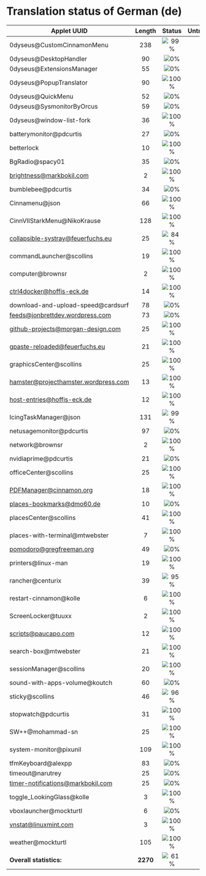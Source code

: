 # Translation status of German (de)

Applet UUID | Length | Status | Untranslated
------------|:------:|:------:|:-----------:
0dyseus@CustomCinnamonMenu | 238 | ![99%](http://progressed.io/bar/99) |  2
0dyseus@DesktopHandler | 90 | ![0%](http://progressed.io/bar/0) | 90
0dyseus@ExtensionsManager | 55 | ![0%](http://progressed.io/bar/0) | 55
0dyseus@PopupTranslator | 90 | ![100%](http://progressed.io/bar/100) |  0
0dyseus@QuickMenu | 52 | ![0%](http://progressed.io/bar/0) | 52
0dyseus@SysmonitorByOrcus | 59 | ![0%](http://progressed.io/bar/0) | 59
0dyseus@window-list-fork | 36 | ![100%](http://progressed.io/bar/100) |  0
batterymonitor@pdcurtis | 27 | ![0%](http://progressed.io/bar/0) | 27
betterlock | 10 | ![100%](http://progressed.io/bar/100) |  0
BgRadio@spacy01 | 35 | ![0%](http://progressed.io/bar/0) | 35
brightness@markbokil.com | 2 | ![100%](http://progressed.io/bar/100) |  0
bumblebee@pdcurtis | 34 | ![0%](http://progressed.io/bar/0) | 34
Cinnamenu@json | 66 | ![100%](http://progressed.io/bar/100) |  0
CinnVIIStarkMenu@NikoKrause | 128 | ![100%](http://progressed.io/bar/100) |  0
collapsible-systray@feuerfuchs.eu | 25 | ![84%](http://progressed.io/bar/84) |  4
commandLauncher@scollins | 19 | ![100%](http://progressed.io/bar/100) |  0
computer@brownsr | 2 | ![100%](http://progressed.io/bar/100) |  0
ctrl4docker@hoffis-eck.de | 14 | ![100%](http://progressed.io/bar/100) |  0
download-and-upload-speed@cardsurf | 78 | ![0%](http://progressed.io/bar/0) | 78
feeds@jonbrettdev.wordpress.com | 73 | ![0%](http://progressed.io/bar/0) | 73
github-projects@morgan-design.com | 25 | ![100%](http://progressed.io/bar/100) |  0
gpaste-reloaded@feuerfuchs.eu | 21 | ![100%](http://progressed.io/bar/100) |  0
graphicsCenter@scollins | 25 | ![100%](http://progressed.io/bar/100) |  0
hamster@projecthamster.wordpress.com | 13 | ![100%](http://progressed.io/bar/100) |  0
host-entries@hoffis-eck.de | 12 | ![100%](http://progressed.io/bar/100) |  0
IcingTaskManager@json | 131 | ![99%](http://progressed.io/bar/99) |  1
netusagemonitor@pdcurtis | 97 | ![0%](http://progressed.io/bar/0) | 97
network@brownsr | 2 | ![100%](http://progressed.io/bar/100) |  0
nvidiaprime@pdcurtis | 21 | ![0%](http://progressed.io/bar/0) | 21
officeCenter@scollins | 25 | ![100%](http://progressed.io/bar/100) |  0
PDFManager@cinnamon.org | 18 | ![100%](http://progressed.io/bar/100) |  0
places-bookmarks@dmo60.de | 10 | ![0%](http://progressed.io/bar/0) | 10
placesCenter@scollins | 41 | ![100%](http://progressed.io/bar/100) |  0
places-with-terminal@mtwebster | 7 | ![100%](http://progressed.io/bar/100) |  0
pomodoro@gregfreeman.org | 49 | ![0%](http://progressed.io/bar/0) | 49
printers@linux-man | 19 | ![100%](http://progressed.io/bar/100) |  0
rancher@centurix | 39 | ![95%](http://progressed.io/bar/95) |  2
restart-cinnamon@kolle | 6 | ![100%](http://progressed.io/bar/100) |  0
ScreenLocker@tuuxx | 2 | ![100%](http://progressed.io/bar/100) |  0
scripts@paucapo.com | 12 | ![100%](http://progressed.io/bar/100) |  0
search-box@mtwebster | 21 | ![100%](http://progressed.io/bar/100) |  0
sessionManager@scollins | 20 | ![100%](http://progressed.io/bar/100) |  0
sound-with-apps-volume@koutch | 60 | ![0%](http://progressed.io/bar/0) | 60
sticky@scollins | 46 | ![96%](http://progressed.io/bar/96) |  2
stopwatch@pdcurtis | 31 | ![100%](http://progressed.io/bar/100) |  0
SW++@mohammad-sn | 25 | ![100%](http://progressed.io/bar/100) |  0
system-monitor@pixunil | 109 | ![100%](http://progressed.io/bar/100) |  0
tfmKeyboard@alexpp | 83 | ![0%](http://progressed.io/bar/0) | 83
timeout@narutrey | 25 | ![0%](http://progressed.io/bar/0) | 25
timer-notifications@markbokil.com | 25 | ![0%](http://progressed.io/bar/0) | 25
toggle_LookingGlass@kolle | 3 | ![100%](http://progressed.io/bar/100) |  0
vboxlauncher@mockturtl | 6 | ![0%](http://progressed.io/bar/0) | 6
vnstat@linuxmint.com | 3 | ![100%](http://progressed.io/bar/100) |  0
weather@mockturtl | 105 | ![100%](http://progressed.io/bar/100) |  0
**Overall statistics:** | **2270** | ![61%](http://progressed.io/bar/61) | **890**
